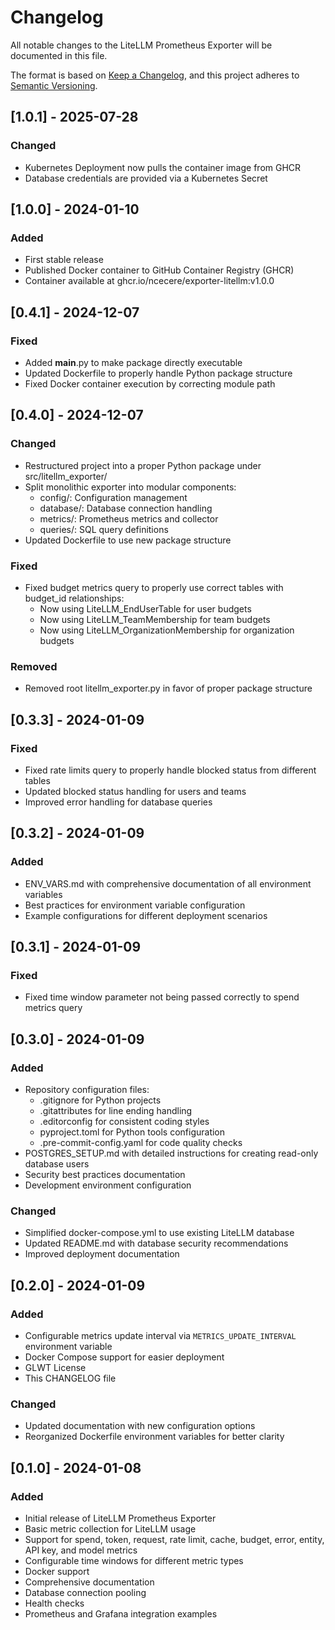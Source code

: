 # Changelog

All notable changes to the LiteLLM Prometheus Exporter will be documented in this file.

The format is based on [Keep a Changelog](https://keepachangelog.com/en/1.0.0/),
and this project adheres to [Semantic Versioning](https://semver.org/spec/v2.0.0.html).

## [1.0.1] - 2025-07-28
### Changed
- Kubernetes Deployment now pulls the container image from GHCR
- Database credentials are provided via a Kubernetes Secret


## [1.0.0] - 2024-01-10

### Added
- First stable release
- Published Docker container to GitHub Container Registry (GHCR)
- Container available at ghcr.io/ncecere/exporter-litellm:v1.0.0

## [0.4.1] - 2024-12-07

### Fixed
- Added __main__.py to make package directly executable
- Updated Dockerfile to properly handle Python package structure
- Fixed Docker container execution by correcting module path

## [0.4.0] - 2024-12-07

### Changed
- Restructured project into a proper Python package under src/litellm_exporter/
- Split monolithic exporter into modular components:
  - config/: Configuration management
  - database/: Database connection handling
  - metrics/: Prometheus metrics and collector
  - queries/: SQL query definitions
- Updated Dockerfile to use new package structure

### Fixed
- Fixed budget metrics query to properly use correct tables with budget_id relationships:
  - Now using LiteLLM_EndUserTable for user budgets
  - Now using LiteLLM_TeamMembership for team budgets
  - Now using LiteLLM_OrganizationMembership for organization budgets

### Removed
- Removed root litellm_exporter.py in favor of proper package structure

## [0.3.3] - 2024-01-09

### Fixed
- Fixed rate limits query to properly handle blocked status from different tables
- Updated blocked status handling for users and teams
- Improved error handling for database queries

## [0.3.2] - 2024-01-09

### Added
- ENV_VARS.md with comprehensive documentation of all environment variables
- Best practices for environment variable configuration
- Example configurations for different deployment scenarios

## [0.3.1] - 2024-01-09

### Fixed
- Fixed time window parameter not being passed correctly to spend metrics query

## [0.3.0] - 2024-01-09

### Added
- Repository configuration files:
  - .gitignore for Python projects
  - .gitattributes for line ending handling
  - .editorconfig for consistent coding styles
  - pyproject.toml for Python tools configuration
  - .pre-commit-config.yaml for code quality checks
- POSTGRES_SETUP.md with detailed instructions for creating read-only database users
- Security best practices documentation
- Development environment configuration

### Changed
- Simplified docker-compose.yml to use existing LiteLLM database
- Updated README.md with database security recommendations
- Improved deployment documentation

## [0.2.0] - 2024-01-09

### Added
- Configurable metrics update interval via `METRICS_UPDATE_INTERVAL` environment variable
- Docker Compose support for easier deployment
- GLWT License
- This CHANGELOG file

### Changed
- Updated documentation with new configuration options
- Reorganized Dockerfile environment variables for better clarity

## [0.1.0] - 2024-01-08

### Added
- Initial release of LiteLLM Prometheus Exporter
- Basic metric collection for LiteLLM usage
- Support for spend, token, request, rate limit, cache, budget, error, entity, API key, and model metrics
- Configurable time windows for different metric types
- Docker support
- Comprehensive documentation
- Database connection pooling
- Health checks
- Prometheus and Grafana integration examples
